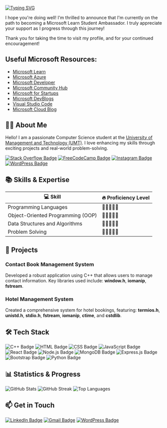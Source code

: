 [![Typing SVG](https://readme-typing-svg.herokuapp.com?font=Fira+Code&weight=600&size=24&duration=3500&pause=1000&center=true&vCenter=true&width=435&lines=+Hi+There!%F0%9F%91%8B+I'm+Haseeb+Khan)](https://git.io/typing-svg)

I hope you're doing well! I'm thrilled to announce that I'm currently on the path to becoming a Microsoft Learn Student Ambassador. I truly appreciate your support as I progress through this journey!

Thank you for taking the time to visit my profile, and for your continued encouragement!

## Useful Microsoft Resources:
- [Microsoft Learn](https://learn.microsoft.com/?WT.mc_id=academic&wt.mc_id=studentamb_382255)
- [Microsoft Azure](https://azure.microsoft.com/?WT.mc_id=academic&wt.mc_id=studentamb_382255)
- [Microsoft Developer](https://developer.microsoft.com/?WT.mc_id=academic&wt.mc_id=studentamb_382255)
- [Microsoft Community Hub](https://techcommunity.microsoft.com/?WT.mc_id=academic&wt.mc_id=studentamb_382255)
- [Microsoft for Startups](https://www.microsoft.com/startups/?WT.mc_id=academic&wt.mc_id=studentamb_382255)
- [Microsoft DevBlogs](https://devblogs.microsoft.com/?WT.mc_id=academic&wt.mc_id=studentamb_382255)
- [Visual Studio Code](https://code.visualstudio.com/?WT.mc_id=academic&wt.mc_id=studentamb_382255)
- [Microsoft Cloud Blog](https://www.microsoft.com/microsoft-cloud/blog/?WT.mc_id=academic&wt.mc_id=studentamb_382255)

## 👨‍🎓 About Me
Hello! I am a passionate Computer Science student at the [University of Management and Technology (UMT)](https://www.umt.edu.pk). I love enhancing my skills through exciting projects and real-world problem-solving.

[![Stack Overflow Badge](https://img.shields.io/badge/Stack_Overflow-FFA500?style=for-the-badge&logo=stackoverflow)](https://stackoverflow.com/users/23202579/haseeb-khan?tab=profile)
[![FreeCodeCamp Badge](https://img.shields.io/badge/FreeCodeCamp-00BFFF?style=for-the-badge&logo=freecodecamp)](https://www.freecodecamp.org/Haseeb__Khan)
[![Instagram Badge](https://img.shields.io/badge/Instagram-D32F2F?style=for-the-badge&logo=instagram)](https://www.instagram.com/haseebe_khan)
[![WordPress Badge](https://img.shields.io/badge/WordPress-21759B?style=for-the-badge&logo=wordpress)](https://wordpress.com/home/haseebullahkhan6.wordpress.com)

## 📚 Skills & Expertise
| 💻 Skill                          | 🔥 Proficiency Level           |
|------------------------------------|--------------------------------|
| Programming Languages              | 🌟🌟🌟🌟🌟                        |
| Object-Oriented Programming (OOP)  | 🌟🌟🌟🌟🌟                        |
| Data Structures and Algorithms     | 🌟🌟🌟🌟🌟                        |
| Problem Solving                    | 🌟🌟🌟🌟🌟                        |

## 📂 Projects

### Contact Book Management System
Developed a robust application using C++ that allows users to manage contact information. Key libraries used include: **window.h**, **iomanip**, **fstream**.

### Hotel Management System
Created a comprehensive system for hotel bookings, featuring: **termios.h**, **unistd.h**, **stdio.h**, **fstream**, **iomanip**, **ctime**, and **cstdlib**.

## 🛠️ Tech Stack
![C++ Badge](https://img.shields.io/badge/C%2B%2B-00599C?style=for-the-badge&logo=cplusplus)
![HTML Badge](https://img.shields.io/badge/HTML-E34F26?style=for-the-badge&logo=html5)
![CSS Badge](https://img.shields.io/badge/CSS-1572B6?style=for-the-badge&logo=css3)
![JavaScript Badge](https://img.shields.io/badge/JavaScript-F7DF1E?style=for-the-badge&logo=javascript)
![React Badge](https://img.shields.io/badge/React-61DAFB?style=for-the-badge&logo=react)
![Node.js Badge](https://img.shields.io/badge/Node.js-8CC84B?style=for-the-badge&logo=node.js)
![MongoDB Badge](https://img.shields.io/badge/MongoDB-47A248?style=for-the-badge&logo=mongodb)
![Express.js Badge](https://img.shields.io/badge/Express.js-404D59?style=for-the-badge&logo=express)
![Bootstrap Badge](https://img.shields.io/badge/Bootstrap-563D7C?style=for-the-badge&logo=bootstrap)
![Python Badge](https://img.shields.io/badge/Python-3776AB?style=for-the-badge&logo=python)

## 📊 Statistics & Progress
![GitHub Stats](https://github-readme-stats.vercel.app/api?username=Haseebi-khan&show_icons=true&theme=radical)
![GitHub Streak](https://github-readme-streak-stats.herokuapp.com/?user=Haseebi-khan&theme=radical)
![Top Languages](https://github-readme-stats.vercel.app/api/top-langs/?username=Haseebi-khan&layout=compact&theme=radical)

## 📫 Get in Touch
[![LinkedIn Badge](https://img.shields.io/badge/LinkedIn-0077B5?style=for-the-badge&logo=linkedin)](https://www.linkedin.com/in/haseebkhan)
[![Gmail Badge](https://img.shields.io/badge/Gmail-D14836?style=for-the-badge&logo=gmail)](mailto:haseebkhanbettani@gmail.com)
[![WordPress Badge](https://img.shields.io/badge/WordPress-21759B?style=for-the-badge&logo=wordpress)](https://haseebkhan.wordpress.com)



